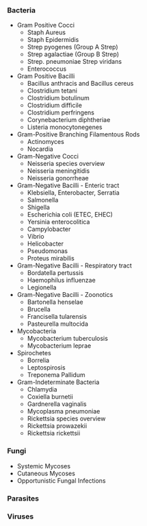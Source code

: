 ### Bacteria
- Gram Positive Cocci
	- Staph Aureus
	- Staph Epidermidis
	- Strep pyogenes (Group A Strep)
	- Strep agalactiae (Group B Strep)
	- Strep. pneumoniae Strep viridans
	- Enterococcus
- Gram Positive Bacilli
	- Bacillus anthracis and Bacillus cereus
	- Clostridium tetani
	- Clostridium botulinum
	- Clostridium difficile
	- Clostridium perfringens
	- Corynebacterium diphtheriae
	- Listeria monocytonegenes
- Gram-Positive Branching Filamentous Rods
	- Actinomyces
	- Nocardia
- Gram-Negative Cocci
	- Neisseria species overview
	- Neisseria meningitidis
	- Neisseria gonorrheae
- Gram-Negative Bacilli - Enteric tract
	- Klebsiella, Enterobacter, Serratia
	- Salmonella
	- Shigella
	- Escherichia coli (ETEC, EHEC)
	- Yersinia enterocolitica
	- Campylobacter
	- Vibrio
	- Helicobacter
	- Pseudomonas
	- Proteus mirabilis
- Gram-Negative Bacilli - Respiratory tract
	- Bordatella pertussis
	- Haemophilus influenzae
	- Legionella
- Gram-Negative Bacilli - Zoonotics
	- Bartonella henselae
	- Brucella
	- Francisella tularensis
	- Pasteurella multocida
- Mycobacteria
	- Mycobacterium tuberculosis
	- Mycobacterium leprae
- Spirochetes
	- Borrelia
	- Leptospirosis
	- Treponema Pallidum
- Gram-Indeterminate Bacteria
	- Chlamydia
	- Coxiella burnetii
	- Gardnerella vaginalis
	- Mycoplasma pneumoniae
	- Rickettsia species overview
	- Rickettsia prowazekii
	- Rickettsia rickettsii
### Fungi
- Systemic Mycoses
- Cutaneous Mycoses
- Opportunistic Fungal Infections
### Parasites
### Viruses